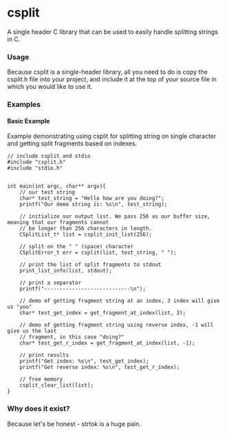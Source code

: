# csplit

A single header C library that can be used to easily handle splitting strings in C.

### Usage

Because csplit is a single-header library, all you need to do is copy the csplit.h file into your project, and
include it at the top of your source file in which you would like to use it.

### Examples

#### Basic Example

Example demonstrating using csplit for splitting string on single character and getting split fragments based on indexes.
```
// include csplit and stdio
#include "csplit.h"
#include "stdio.h"


int main(int argc, char** argv){
    // our test string
    char* test_string = "Hello how are you doing?";
    printf("Our demo string is: %s\n", test_string);

    // initialize our output list. We pass 256 as our buffer size, meaning that our fragments cannot 
    // be longer than 256 characters in length.
    CSplitList_t* list = csplit_init_list(256);

    // split on the " " (space) character
    CSplitError_t err = csplit(list, test_string, " ");

    // print the list of split fragments to stdout
    print_list_info(list, stdout);

    // print a separator
    printf("----------------------------\n");

    // demo of getting fragment string at an index, 3 index will give us "you"
    char* test_get_index = get_fragment_at_index(list, 3);

    // demo of getting fragment string using reverse index, -1 will give us the last
    // fragment, in this case "doing?"
    char* test_get_r_index = get_fragment_at_index(list, -1);

    // print results
    printf("Get index: %s\n", test_get_index);
    printf("Get reverse index: %s\n", test_get_r_index);

    // free memory
    csplit_clear_list(list);
}
```

### Why does it exist?

Because let's be honest - strtok is a huge pain.
